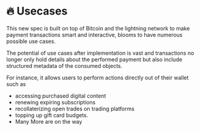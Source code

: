 # 🔥 Usecases

This new spec is built on top of Bitcoin and the lightning network to make payment transactions smart and interactive, blooms to have numerous possible use cases.

The potential of use cases after implementation is vast and transactions no longer only hold details about the performed payment but also include structured metadata of the consumed objects.&#x20;

For instance, it allows users to perform actions directly out of their wallet such as&#x20;

* accessing purchased digital content
* renewing expiring subscriptions
* recollaterizing open trades on trading platforms&#x20;
* &#x20;topping up gift card budgets.&#x20;
* Many More are on the way

